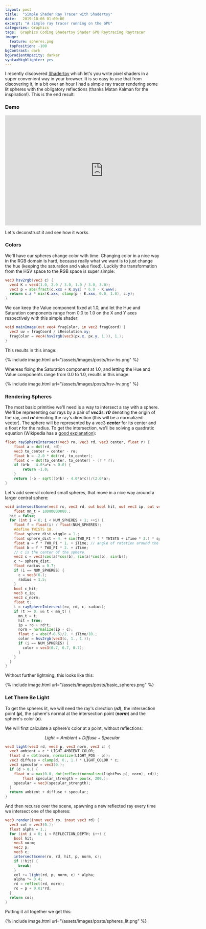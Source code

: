 ```yaml
---
layout: post
title:  "Simple Shader Ray Tracer with Shadertoy"
date:   2019-10-06 01:00:00
excerpt: "A simple ray tracer running on the GPU"
categories: Graphics
tags:  Graphics Coding Shadertoy Shader GPU Raytracing Raytracer
image:
  feature: spheres.png
  topPosition: -100
bgContrast: dark
bgGradientOpacity: darker
syntaxHighlighter: yes
---
```

I recently discovered [Shadertoy](https://www.shadertoy.com/) which let's you write pixel shaders in a super convenient way in your browser. It is so easy to use that from discovering it, in a bit over an hour I had a simple ray tracer rendering some lit spheres with the obligatory reflections (thanks Matan Kalman for the inspiration!). This is the end result:

### Demo

<iframe src="https://www.shadertoy.com/embed/tdVGRt?gui=true&t=10&paused=false&muted=false" width="640" height="360" frameborder="0" allowfullscreen="allowfullscreen" ></iframe >

Let's deconstruct it and see how it works.

### Colors

We'll have our spheres change color with time. Changing color in a nice way in the RGB domain is hard, because really what we want is to just change the hue (keeping the saturation and value fixed). Luckily the transformation from the HSV space to the RGB space is super simple:

```glsl
vec3 hsv2rgb(vec3 c) {
  vec4 K = vec4(1.0, 2.0 / 3.0, 1.0 / 3.0, 3.0);
  vec3 p = abs(fract(c.xxx + K.xyz) * 6.0 - K.www);
  return c.z * mix(K.xxx, clamp(p - K.xxx, 0.0, 1.0), c.y);
}
```

We can keep the Value component fixed at 1.0, and let the Hue and Saturation components range from 0.0 to 1.0 on the X and Y axes respectively with this simple shader:

```glsl
void mainImage(out vec4 fragColor, in vec2 fragCoord) {    
  vec2 uv = fragCoord / iResolution.xy;
  fragColor = vec4(hsv2rgb(vec3(px.x, px.y, 1.)), 1.);
}
```

This results in this image:

{% include image.html url="/assets/images/posts/hsv-hs.png" %}

Whereas fixing the Saturation component at 1.0, and letting the Hue and Value components range from 0.0 to 1.0, results in this image:

{% include image.html url="/assets/images/posts/hsv-hv.png" %}

### Rendering Spheres

The most basic primitive we'll need is a way to intersect a ray with a sphere. We'll be representing our rays by a pair of ***vec3***s: ***r0*** denoting the origin of the ray, and ***rd*** denoting the ray's direction (this will be a normalized vector). The sphere will be represented by a vec3 ***center*** for its center and a float ***r*** for the radius. To get the intersection, we'll be solving a quadratic equation (Wikipedia has a [good explanation](https://en.wikipedia.org/wiki/Line%E2%80%93sphere_intersection)):

```glsl
float raySphereIntersect(vec3 ro, vec3 rd, vec3 center, float r) {
    float a = dot(rd, rd);
    vec3 to_center = center - ro;
    float b = -2.0 * dot(rd, to_center);
    float c = dot(to_center, to_center) - (r * r);
    if (b*b - 4.0*a*c < 0.0) {
        return -1.0;
    }
    return (-b - sqrt((b*b) - 4.0*a*c))/(2.0*a);
}
```

Let's add several colored small spheres, that move in a nice way around a larger central sphere:

```glsl
void intersectScene(vec3 ro, vec3 rd, out bool hit, out vec3 ip, out vec3 norm, out vec3 color) {
	float mn_t = 10000000000.;
  hit = false;
  for (int i = 0; i < NUM_SPHERES + 1; ++i) {
    float f = float(i) / float(NUM_SPHERES);
    #define TWISTS 10.
    float sphere_dist_wiggle = 1.;
    float sphere_dist = 4. + sin(TWO_PI * f * TWISTS + iTime * 3.) * sphere_dist_wiggle;
    float a = f * TWO_PI * 1. + iTime; // angle of rotation around the z axis
    float b = f * TWO_PI * 2. + iTime;
    // c is the center of the sphere.
    vec3 c = vec3(cos(a)*cos(b), sin(a)*cos(b), sin(b));
    c *= sphere_dist;
    float radius = 0.7;
    if (i == NUM_SPHERES) {
      c = vec3(0.);
      radius = 1.5;
    }
    bool c_hit;
    vec3 c_ip;
    vec3 c_norm;
    float t;
    t = raySphereIntersect(ro, rd, c, radius);
    if (t >= 0. && t < mn_t) {
      mn_t = t;
      hit = true;
      ip = ro + rd*t;
      norm = normalize(ip - c);
      float c = abs(f-0.5)/2. + iTime/10.;
      color = hsv2rgb(vec3(c, 1., 1.));
      if (i == NUM_SPHERES) {
        color = vec3(0.7, 0.7, 0.7);
      }
    }
  }
}
```

Without further lightning, this looks like this:

{% include image.html url="/assets/images/posts/basic_spheres.png" %}

### Let There Be Light

To get the spheres lit, we will need the ray's direction (***rd***), the intersection point (***p***), the sphere's normal at the intersection point (***norm***) and the sphere's color (***c***).

We will first calculate a sphere's color at a point, without reflections:

$$Light = Ambient + Diffuse + Specular$$

```glsl
vec3 light(vec3 rd, vec3 p, vec3 norm, vec3 c) {
  vec3 ambient = c * LIGHT_AMBIENT_COLOR;
  float d = dot(norm, normalize(LIGHT_POS - p));
  vec3 diffuse = clamp(d, 0., 1.) * LIGHT_COLOR * c;
  vec3 specular = vec3(0.);
  if (d > 0.) {
    float x = max(0.0, dot(reflect(normalize(lightPos-p), norm), rd));
		float specular_strength = pow(x, 200.);
    specular = vec3(specular_strength);
  }
  return ambient + diffuse + specular;
}
```

And then recurse over the scene, spawning a new reflected ray every time we intersect one of the spheres:

```glsl
vec3 render(inout vec3 ro, inout vec3 rd) {
  vec3 col = vec3(0.);
  float alpha = 1.;
  for (int i = 0; i < REFLECTION_DEPTH; i++) {
    bool hit;
    vec3 norm;
    vec3 p;
    vec3 c;
    intersectScene(ro, rd, hit, p, norm, c);
    if (!hit) {
      break;
    }
    col += light(rd, p, norm, c) * alpha;
    alpha *= 0.4;
    rd = reflect(rd, norm);
    ro = p + 0.01*rd;
  }
  return col;
}
```

Putting it all together we get this:

{% include image.html url="/assets/images/posts/spheres_lit.png" %}
